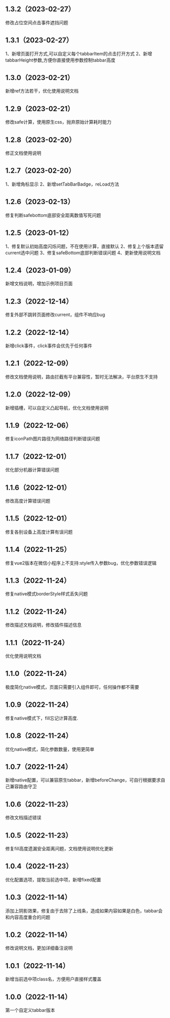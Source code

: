 ## 1.3.2（2023-02-27）
修改占位空间点击事件遮挡问题
## 1.3.1（2023-02-27）
1、新增页面打开方式,可以自定义每个tabbarItem的点击打开方式
2、新增tabbarHeight参数,方便你直接使用参数控制tabbar高度
## 1.3.0（2023-02-21）
新增ref方法若干，优化使用说明文档
## 1.2.9（2023-02-21）
修改safe计算，使用原生css，抛弃原始计算耗时能力
## 1.2.8（2023-02-20）
修正文档使用说明
## 1.2.7（2023-02-20）
1、新增角标显示
2、新增setTabBarBadge，reLoad方法
## 1.2.6（2023-02-13）
修复判断safebottom底部安全距离数值写死问题
## 1.2.5（2023-01-12）
1、修复默认初始高度闪烁问题，不在使用计算，直接默认
2、修复上个版本遗留current选中问题
3、修复safeBottom底部判断错误问题
4、更新使用说明文档
## 1.2.4（2023-01-09）
新增文档说明，增加示例项目页面
## 1.2.3（2022-12-14）
修复外部不跳转页面修改current，组件不响应bug
## 1.2.2（2022-12-14）
新增click事件，click事件会优先于任何事件
## 1.2.1（2022-12-09）
修改文档使用说明，路由拦截有平台兼容性，暂时无法解决，平台原生不支持
## 1.2.0（2022-12-09）
新增插槽，可以自定义凸起导航，优化文档使用说明
## 1.1.9（2022-12-06）
修复iconPath图片路径为网络路径判断错误问题
## 1.1.7（2022-12-01）
优化部分机器计算错误问题
## 1.1.6（2022-12-01）
修改高度计算错误问题
## 1.1.5（2022-12-01）
修复各别设备上高度计算有误问题
## 1.1.4（2022-11-25）
修复vue2版本在微信小程序上不支持:style传入参数bug，优化参数错误逻辑
## 1.1.3（2022-11-24）
修复native模式borderStyle样式丢失问题
## 1.1.2（2022-11-24）
修改描述文档说明，修改插件描述信息
## 1.1.1（2022-11-24）
优化使用说明文档
## 1.1.0（2022-11-24）
极度简化native模式，页面只需要引入组件即可，任何操作都不需要
## 1.0.9（2022-11-24）
修复native模式下，fill忘记计算高度.
## 1.0.8（2022-11-24）
优化native模式，简化参数数量，使用更简单
## 1.0.7（2022-11-24）
新增native配置，可以兼容原生tabbar，新增beforeChange，可自行根据要求自己兼容路由守卫
## 1.0.6（2022-11-23）
修改文档描述错误
## 1.0.5（2022-11-23）
修复fill高度遗漏安全距离问题，文档使用说明优化更新
## 1.0.4（2022-11-23）
优化配置选项，提取当前选中项，新增fixed配置
## 1.0.3（2022-11-14）
添加上阴影效果，修复由于去除了上线条，造成如果内容如果是白色，tabbar会和内容高度重合的问题
## 1.0.2（2022-11-14）
修改说明文档，更加详细备注说明
## 1.0.1（2022-11-14）
新增当前选中项class名，方便用户直接样式覆盖
## 1.0.0（2022-11-14）
第一个自定义tabbar版本
